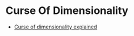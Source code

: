 # Curse Of Dimensionality

- [Curse of dimensionality explained](https://towardsdatascience.com/the-curse-of-dimensionality-minus-the-curse-of-jargon-520da109fc87)
